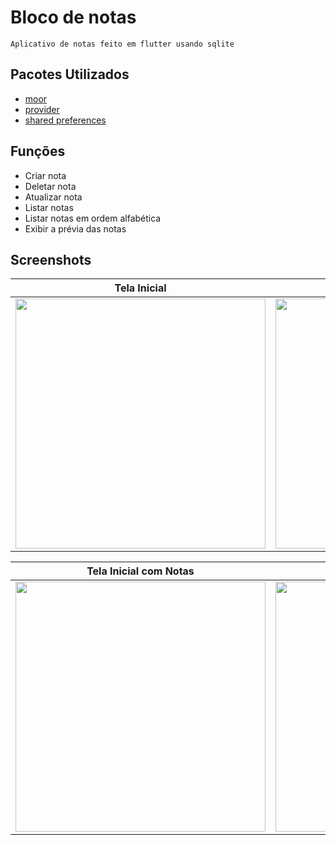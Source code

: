 # Bloco de notas
    Aplicativo de notas feito em flutter usando sqlite

## Pacotes Utilizados 
- [moor](https://pub.dev/packages/moor)
- [provider](https://pub.dev/packages/provider)
- [shared preferences](https://pub.dev/packages/shared_preferences)

## Funções
- Criar nota
- Deletar nota
- Atualizar nota
- Listar notas
- Listar notas em ordem alfabética
- Exibir a prévia das notas

## Screenshots

Tela Inicial            |  Tela Adicionar Nota
:-------------------------:|:-------------------------:|
<image src="notes/screenshots/flutter_01.png" width="400" ></image>  |  <image src="notes/screenshots/flutter_02.png" width="400"></image>


Tela Inicial com Notas            |  Tela de Configuraçẽs
:-------------------------:|:-------------------------:|
<image src="notes/screenshots/flutter_04.png" width="400"></image>  |  <image src="notes/screenshots/flutter_03.png" width="400"></image>

